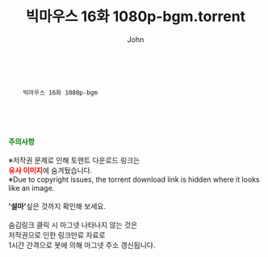 ﻿---
layout: post
title:  "    빅마우스 16화 1080p-bgm.torrent"
author: John
categories: [ 드라마 ]
tags: [  ]
image:  
description: "    빅마우스 16화 1080p-bgm torrent 정보 공유"
toc: true
toc_sticky: true
---

<br>

        빅마우스 16화 1080p-bgm  
    
<br><br><br>
<p data-ke-size="size16"><b><span style="color: green;">주의사항</span></b><br /><br />※저작권 문제로 인해 토렌트 다운로드 링크는<br /><b><span style="color: red;">유사 이미지</span></b>에 숨겨뒀습니다.<br />※Due to copyright issues, the torrent download link is hidden where it looks like an image.<br /><br /><b>'설마'</b>싶은 것까지 확인해 보세요.<br /><br />숨김링크 클릭 시 마그넷 나타나지 않는 것은<br />저작권으로 인한 링크만료 자료로<br />1시간 간격으로 봇에 의해 마그넷 주소 갱신됩니다.</p>

